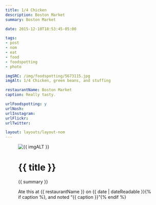 ```yaml
---
title: 1/4 Chicken
description: Boston Market
summary: Boston Market

date: 2015-12-10T18:53:45-05:00

tags:
- post
- nom
- eat
- food
- foodspotting
- photo

imgSRC: /img/foodspotting/5673115.jpg
imgAlt: 1/4 Chicken, green beans, and stuffing

restaurantName: Boston Market
caption: Really tasty.

urlFoodspotting: y
urlNosh: 
urlInstagram: 
urlFlickr:
urlTwitter: 

layout: layouts/layout-nom
---
```

<figure class="nom">
	<img class="u-photo img-border" src="{{ imgSRC }}" alt="{{ imgALT }}">
	<figcaption>
		<h1 class="title p-name">{{ title }}</h1>
		<p class="summary">{{ summary }}</p>
		<p>Ate this at {{ restaurantName }} on <time class="dt-published" datetime="{{ date | dateIso }}">{{ date | dateReadable }}</time>{% if caption %}, and noted <q class="caption">{{ caption }}</q>{% endif %}
	</figcaption>
</figure>